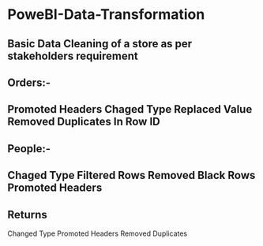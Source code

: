 # PoweBI-Data-Transformation
Basic Data Cleaning of a store as per stakeholders requirement
-----------------------------
Orders:-
-----------------------------
Promoted Headers
Chaged Type
Replaced Value
Removed Duplicates In Row ID
-----------------------------
People:-
-----------------------------
Chaged Type
Filtered Rows
Removed Black Rows
Promoted Headers
-----------------------------
Returns
-----------------------------
Changed Type
Promoted Headers
Removed Duplicates
